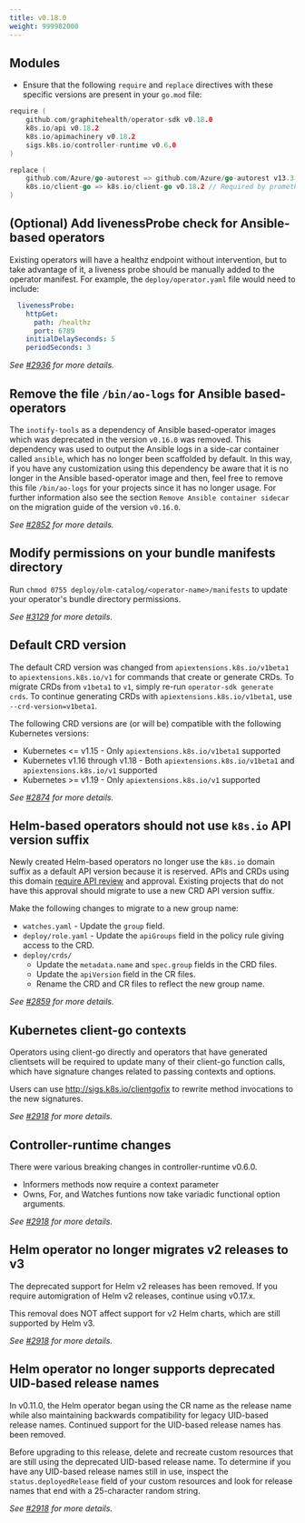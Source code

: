 ```yaml
---
title: v0.18.0
weight: 999982000
---
```


## Modules

- Ensure that the following `require` and `replace` directives with these specific versions are present in your `go.mod` file:

```go
require (
	github.com/graphitehealth/operator-sdk v0.18.0
	k8s.io/api v0.18.2
	k8s.io/apimachinery v0.18.2
	sigs.k8s.io/controller-runtime v0.6.0
)

replace (
	github.com/Azure/go-autorest => github.com/Azure/go-autorest v13.3.2+incompatible // Required by OLM
	k8s.io/client-go => k8s.io/client-go v0.18.2 // Required by prometheus-operator
)
```

## (Optional) Add livenessProbe check for Ansible-based operators

Existing operators will have a healthz endpoint without intervention, but to take advantage of it, a liveness probe should be manually added to the operator manifest. For example, the `deploy/operator.yaml` file would need to include:
```yaml
  livenessProbe:
    httpGet:
      path: /healthz
      port: 6789
    initialDelaySeconds: 5
    periodSeconds: 3
```

_See [#2936](https://github.com/graphitehealth/operator-sdk/pull/2936) for more details._

## Remove the file `/bin/ao-logs` for Ansible based-operators

The `inotify-tools` as a dependency of Ansible based-operator images which was deprecated in the version `v0.16.0` was removed. This dependency was used to output the Ansible logs in a side-car container called `ansible`, which has no longer been scaffolded by default. In this way, if you have any customization using this dependency be aware that it is no longer in the Ansible based-operator image and then, feel free to remove this file `/bin/ao-logs` for your projects since it has no longer usage. For further information also see the section `Remove Ansible container sidecar` on the migration guide of the version `v0.16.0`.

_See [#2852](https://github.com/graphitehealth/operator-sdk/pull/2852) for more details._

## Modify permissions on your bundle manifests directory

Run `chmod 0755 deploy/olm-catalog/<operator-name>/manifests` to update your operator's bundle directory permissions.

_See [#3129](https://github.com/graphitehealth/operator-sdk/pull/3129) for more details._
## Default CRD version

The default CRD version was changed from `apiextensions.k8s.io/v1beta1`
to `apiextensions.k8s.io/v1` for commands that create or generate
CRDs. To migrate CRDs from `v1beta1` to `v1`, simply re-run
`operator-sdk generate crds`. To continue generating CRDs with
`apiextensions.k8s.io/v1beta1`, use `--crd-version=v1beta1`.

The following CRD versions are (or will be) compatible with the
following Kubernetes versions:

  - Kubernetes <= v1.15 - Only `apiextensions.k8s.io/v1beta1` supported
  - Kubernetes v1.16 through v1.18 - Both `apiextensions.k8s.io/v1beta1`
    and `apiextensions.k8s.io/v1` supported
  - Kubernetes >= v1.19 - Only `apiextensions.k8s.io/v1` supported

_See [#2874](https://github.com/graphitehealth/operator-sdk/pull/2874) for more details._

## Helm-based operators should not use `k8s.io` API version suffix

Newly created Helm-based operators no longer use the `k8s.io` domain
suffix as a default API version because it is reserved. APIs and CRDs
using this domain [require API review][api-review] and approval.
Existing projects that do not have this approval should migrate to use
a new CRD API version suffix.

Make the following changes to migrate to a new group name:

  - `watches.yaml` - Update the `group` field.
  - `deploy/role.yaml` - Update the `apiGroups` field in the policy rule giving access to the CRD.
  - `deploy/crds/`
    - Update the `metadata.name` and `spec.group` fields in the CRD files.
    - Update the `apiVersion` field in the CR files.
    - Rename the CRD and CR files to reflect the new group name.

[api-review]: https://github.com/kubernetes/community/blob/81ec4af0ed02b4c5c0917a16563250b2f45250c2/sig-architecture/api-review-process.md#mandatory

_See [#2859](https://github.com/graphitehealth/operator-sdk/pull/2859) for more details._

## Kubernetes client-go contexts

Operators using client-go directly and operators
that have generated clientsets will be required to
update many of their client-go function calls, which
have signature changes related to passing contexts
and options.

Users can use http://sigs.k8s.io/clientgofix to
rewrite method invocations to the new signatures.

_See [#2918](https://github.com/graphitehealth/operator-sdk/pull/2918) for more details._

## Controller-runtime changes

There were various breaking changes in controller-runtime
v0.6.0.

  - Informers methods now require a context parameter
  - Owns, For, and Watches funtions now take variadic
    functional option arguments.

_See [#2918](https://github.com/graphitehealth/operator-sdk/pull/2918) for more details._

## Helm operator no longer migrates v2 releases to v3

The deprecated support for Helm v2 releases has been removed. If
you require automigration of Helm v2 releases, continue using
v0.17.x.

This removal does NOT affect support for v2 Helm charts, which
are still supported by Helm v3.

_See [#2918](https://github.com/graphitehealth/operator-sdk/pull/2918) for more details._

## Helm operator no longer supports deprecated UID-based release names


In v0.11.0, the Helm operator began using the CR name as the release
name while also maintaining backwards compatibility for legacy
UID-based release names. Continued support for the UID-based release
names has been removed.

Before upgrading to this release, delete and recreate custom resources
that are still using the deprecated UID-based release name. To determine
if you have any UID-based release names still in use, inspect the
`status.deployedRelease` field of your custom resources and look for
release names that end with a 25-character random string.

_See [#2918](https://github.com/graphitehealth/operator-sdk/pull/2918) for more details._
